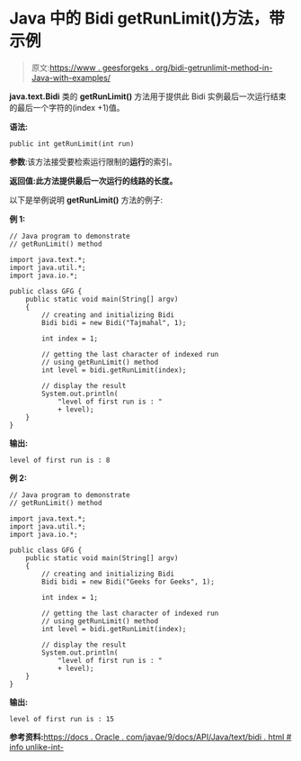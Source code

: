 # Java 中的 Bidi getRunLimit()方法，带示例

> 原文:[https://www . geesforgeks . org/bidi-getrunlimit-method-in-Java-with-examples/](https://www.geeksforgeeks.org/bidi-getrunlimit-method-in-java-with-examples/)

**java.text.Bidi** 类的 **getRunLimit()** 方法用于提供此 Bidi 实例最后一次运行结束的最后一个字符的(index +1)值。

**语法:**

```
public int getRunLimit(int run)
```

**参数**:该方法接受要检索运行限制的**运行**的索引。

**返回值:**此方法提供最后一次运行的线路的**长度。**

以下是举例说明 **getRunLimit()** 方法的例子:

**例 1:**

```
// Java program to demonstrate
// getRunLimit() method

import java.text.*;
import java.util.*;
import java.io.*;

public class GFG {
    public static void main(String[] argv)
    {
        // creating and initializing Bidi
        Bidi bidi = new Bidi("Tajmahal", 1);

        int index = 1;

        // getting the last character of indexed run
        // using getRunLimit() method
        int level = bidi.getRunLimit(index);

        // display the result
        System.out.println(
            "level of first run is : "
            + level);
    }
}
```

**输出:**

```
level of first run is : 8

```

**例 2:**

```
// Java program to demonstrate
// getRunLimit() method

import java.text.*;
import java.util.*;
import java.io.*;

public class GFG {
    public static void main(String[] argv)
    {
        // creating and initializing Bidi
        Bidi bidi = new Bidi("Geeks for Geeks", 1);

        int index = 1;

        // getting the last character of indexed run
        // using getRunLimit() method
        int level = bidi.getRunLimit(index);

        // display the result
        System.out.println(
            "level of first run is : "
            + level);
    }
}
```

**输出:**

```
level of first run is : 15

```

**参考资料:**[https://docs . Oracle . com/javae/9/docs/API/Java/text/bidi . html # info unlike-int-](https://docs.oracle.com/javase/9/docs/api/java/text/Bidi.html#getRunLimit-int-)